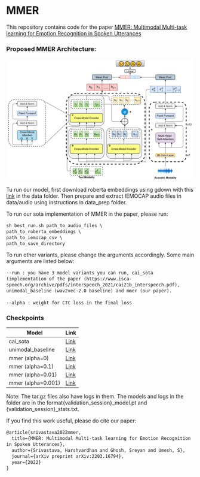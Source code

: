 # MMER

This repository contains code for the paper [MMER: Multimodal Multi-task learning for Emotion Recognition in Spoken Utterances](https://arxiv.org/abs/2203.16794)  

### Proposed MMER Architecture:  

![Proposed Architecture :](./assets/MMERImage.jpg)  

Tu run our model, first download roberta embeddings using gdown with this [link](https://drive.google.com/file/d/1xCpOWpwuw8eLyjm1fxcyJF8U_qtQDSCc/view?usp=sharing) in the data folder. Then prepare and extract IEMOCAP audio files in data/audio using instructions in data_prep folder.

To run our sota implementation of MMER in the paper, please run:  
```
sh best_run.sh path_to_audio_files \  
path_to_roberta_embeddings \  
path_to_iemocap_csv \  
path_to_save_directory
```
To run other variants, please change the arguments accordingly. Some main arguments are listed below:    
```
--run : you have 3 model variants you can run, cai_sota (implementation of the paper (https://www.isca-speech.org/archive/pdfs/interspeech_2021/cai21b_interspeech.pdf), unimodal_baseline (wav2vec-2.0 baseline) and mmer (our paper). 

--alpha : weight for CTC loss in the final loss  
```

### Checkpoints  
Model | Link   
--- | ---  
cai_sota | [Link](https://drive.google.com/file/d/1E2-hNS3mi6yduUMTScsXUAc8BVp_zqoS/view?usp=sharing)  
unimodal_baseline | [Link]() 
mmer (alpha=0) | [Link](https://drive.google.com/file/d/1xeG-15VzdL3UM2GFMEJLFleEbrqs22cn/view?usp=sharing)    
mmer (alpha=0.1) | [Link](https://drive.google.com/file/d/1Tn14LgHQuK4TUM5iXwwhiC2G_HkJ4Fyr/view?usp=sharing)  
mmer (alpha=0.01) | [Link](https://drive.google.com/file/d/1AycVAC_-gG0u1x7FSwVaEKJtunzk5n91/view?usp=sharing)   
mmer (alpha=0.001) | [Link](https://drive.google.com/file/d/1XGOefZQLGgSJgo4eE0NdTU-tQxmQC0OX/view?usp=sharing)  

Note: The tar.gz files also have logs in them. The models and logs in the folder are in the format{validation_session}_model.pt and {validation_session}_stats.txt.


If you find this work useful, please do cite our paper:  
```
@article{srivastava2022mmer,
  title={MMER: Multimodal Multi-task learning for Emotion Recognition in Spoken Utterances},
  author={Srivastava, Harshvardhan and Ghosh, Sreyan and Umesh, S},
  journal={arXiv preprint arXiv:2203.16794},
  year={2022}
}
```
